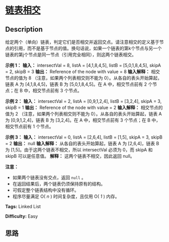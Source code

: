 # [链表相交][title]

## Description

给定两个（单向）链表，判定它们是否相交并返回交点。请注意相交的定义基于节点的引用，而不是基于节点的值。换句话说，如果一个链表的第k个节点与另一个链表的第j个节点是同一节点（引用完全相同），则这两个链表相交。

  

 **示例 1：**
             **输入：** intersectVal = 8, listA = [4,1,8,4,5], listB = [5,0,1,8,4,5], skipA = 2, skipB = 3       **输出：** Reference of the node with value = 8       **输入解释：** 相交节点的值为 8 （注意，如果两个列表相交则不能为 0）。从各自的表头开始算起，链表 A 为 [4,1,8,4,5]，链表 B 为 [5,0,1,8,4,5]。在 A 中，相交节点前有 2 个节点；在 B 中，相交节点前有 3 个节点。

  

 **示例 2：**
             **输入：** intersectVal = 2, listA = [0,9,1,2,4], listB = [3,2,4], skipA = 3, skipB = 1       **输出：** Reference of the node with value = 2       **输入解释：** 相交节点的值为 2 （注意，如果两个列表相交则不能为 0）。从各自的表头开始算起，链表 A 为 [0,9,1,2,4]，链表 B 为 [3,2,4]。在 A 中，相交节点前有 3 个节点；在 B 中，相交节点前有 1 个节点。

  

 **示例 3：**
             **输入：** intersectVal = 0, listA = [2,6,4], listB = [1,5], skipA = 3, skipB = 2       **输出：** null       **输入解释：** 从各自的表头开始算起，链表 A 为 [2,6,4]，链表 B 为 [1,5]。由于这两个链表不相交，所以 intersectVal 必须为 0，而 skipA 和 skipB 可以是任意值。       **解释：** 这两个链表不相交，因此返回 null。

  

 **注意：**

  * 如果两个链表没有交点，返回 `null` 。
  * 在返回结果后，两个链表仍须保持原有的结构。
  * 可假定整个链表结构中没有循环。
  * 程序尽量满足 O( _n_ ) 时间复杂度，且仅用 O( _1_ ) 内存。


**Tags:** Linked List

**Difficulty:** Easy

## 思路

[title]: https://leetcode-cn.com/problems/intersection-of-two-linked-lists-lcci
